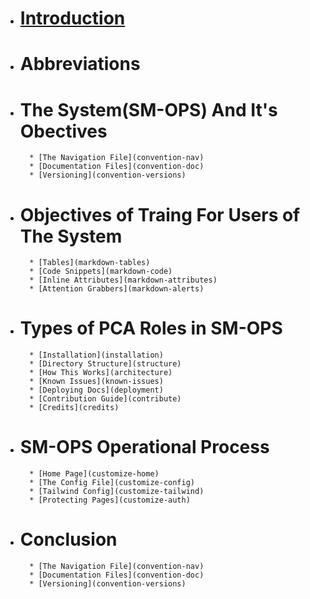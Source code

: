 * # [Introduction](introduction)

* # Abbreviations
	
* # The System(SM-OPS) And It's Obectives
  
      	* [The Navigation File](convention-nav)
      	* [Documentation Files](convention-doc)
      	* [Versioning](convention-versions)

* # Objectives of Traing For Users of The System

      	* [Tables](markdown-tables)
      	* [Code Snippets](markdown-code)
      	* [Inline Attributes](markdown-attributes)
      	* [Attention Grabbers](markdown-alerts)

* # Types of PCA Roles in SM-OPS

      	* [Installation](installation)
      	* [Directory Structure](structure)
      	* [How This Works](architecture)
      	* [Known Issues](known-issues)
      	* [Deploying Docs](deployment)
      	* [Contribution Guide](contribute)
      	* [Credits](credits)

* # SM-OPS Operational Process

      	* [Home Page](customize-home)
      	* [The Config File](customize-config)
      	* [Tailwind Config](customize-tailwind)
      	* [Protecting Pages](customize-auth)
      	
* # Conclusion
  
      	* [The Navigation File](convention-nav)
      	* [Documentation Files](convention-doc)
      	* [Versioning](convention-versions)
